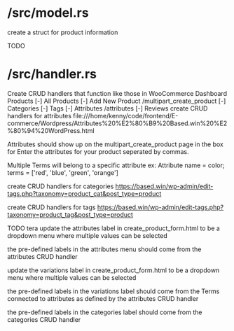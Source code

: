 # /src/model.rs
create a struct for product information


TODO
# /src/handler.rs
Create CRUD handlers that function like those in WooCommerce Dashboard
Products
[-]   All Products
[-]   Add New Product   /multipart_create_product
[-]   Categories
[-]   Tags
[-]   Attributes        /attributes
[-]   Reviews
create CRUD handlers for attributes
file:///home/kenny/code/frontend/E-commerce/Wordpress/Attributes%20%E2%80%B9%20Based.win%20%E2%80%94%20WordPress.html

Attributes should show up on the multipart_create_product page in the box for Enter the attributes for your product seperated by commas.

Multiple Terms will belong to a specific attribute
ex: Attribute name = color; terms = ['red', 'blue', 'green', 'orange']

create CRUD handlers for categories
https://based.win/wp-admin/edit-tags.php?taxonomy=product_cat&post_type=product

create CRUD handlers for tags
https://based.win/wp-admin/edit-tags.php?taxonomy=product_tag&post_type=product

TODO tera
update the attributes label in create_product_form.html to be a dropdown menu where multiple values can be selected

the pre-defined labels in the attributes menu should come from the attributes CRUD handler

update the variations label in create_product_form.html to be a dropdown menu where multiple values can be selected

the pre-defined labels in the variations label should come from the Terms connected to attributes as defined by the attributes CRUD handler

the pre-defined labels in the categories label should come from the categories CRUD handler
